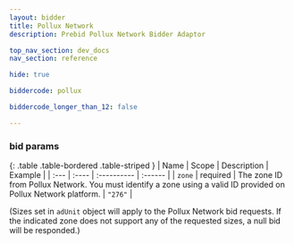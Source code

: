 ```yaml
---
layout: bidder
title: Pollux Network
description: Prebid Pollux Network Bidder Adaptor

top_nav_section: dev_docs
nav_section: reference

hide: true

biddercode: pollux

biddercode_longer_than_12: false

---
```



### bid params

{: .table .table-bordered .table-striped }
| Name   | Scope    | Description                                                                                                     | Example |
| :---   | :----    | :----------                                                                                                     | :------ |
| `zone` | required | The zone ID from Pollux Network. You must identify a zone using a valid ID provided on Pollux Network platform. | `"276"` |

(Sizes set in `adUnit` object will apply to the Pollux Network bid requests. If the indicated zone does not support any of the requested sizes, a null bid will be responded.)
